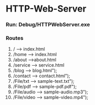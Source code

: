 # HTTP-Web-Server 

### Run: Debug/HTTPWebServer.exe
### Routes
1. 	/ --> index.html
2. /home --> index.html
3. /about -->about.html
4. /service --> service.html
5. /blog --> blog.html");
6. /contact --> contact.html");
7. /File/txt --> sample-text.txt");
8. /File/pdf --> sample-pdf.pdf");
9. /File/audio --> sample-audio.mp3");
10. /File/video --> sample-video.mp4");
